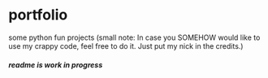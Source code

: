 # portfolio
some python fun projects
(small note: In case you SOMEHOW would like to use my crappy code, feel free to do it. Just put my nick in the credits.)

##### readme is work in progress
